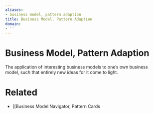 ```yaml
---
aliases:
- business model, pattern adaption
title: Business Model, Pattern Adaption
domain:
- ''
---
```


# Business Model, Pattern Adaption

The application of interesting business models to one’s own business model, such that entirely new ideas for it come to light.

# Related

- [[Business Model Navigator, Pattern Cards
